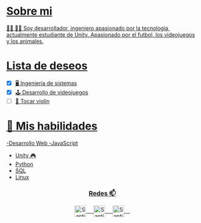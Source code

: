 <a href="https://twitter.com/S_Mihos">

# Sobre mi
:man_technologist: 👨‍💻 Soy desarrollador, ingeniero apasionado por la tecnología, actualmente estudiante de Unity. Apasionado por el futbol, los videojuegos y los animales.

# Lista de deseos
- [x] 🖥 Ingeniería de sistemas
- [x] 🕹 Desarrollo de videojuegos
- [ ] 🎻 Tocar violín

# 🤔 Mis habilidades
  -Desarrollo Web
  -JavaScript
  - Unity 🎮
  - Python
  - SQL
  - Linux

<div align="center">
  <h3 align="center">Redes 📫</h3> 
</div>
<p align="center">
 <a href="https://www.linkedin.com/in/santiago-restrepo-063010207/" target="blank">
  <img align="center" alt="Santiago LinkedIn" width="30px" src="https://www.vectorlogo.zone/logos/linkedin/linkedin-icon.svg" /> &nbsp; &nbsp;
 </a>
 <a href="https://twitter.com/S_Mihos" target="blank">
  <img align="center" alt="Santiago Twitter" width="30px" src="https://www.vectorlogo.zone/logos/twitter/twitter-official.svg" /> &nbsp; &nbsp;
   <a href="https://santiagorestrepo26.github.io/SantiagoRestrepo" target="blank">
  <img align="center" alt="Santiago Twitter" width="30px" src="https://cdn-icons-png.flaticon.com/512/726/726056.png" /> &nbsp; &nbsp;
 </a>
</p>
<br/>
<p>

